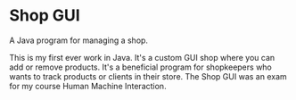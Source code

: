 # Shop GUI
A Java program for managing a shop.

This is my first ever work in Java. It's a custom GUI shop where you can add or remove products.
It's a beneficial program for shopkeepers who wants to track products or clients in their store.
The Shop GUI was an exam for my course Human Machine Interaction. 

